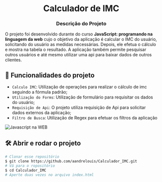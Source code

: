 <h1 align="center"> Calculador de IMC </h1>


<h3 align="center"> Descrição do Projeto </h1>

O projeto foi desenvolvido durante do curso **JavaScript: programando na linguagem da web** cujo o objetivo da aplicação é calcular o IMC do usuário, solicitando do usuário as medidas necessárias. Depois, ele efetua o cálculo e mostra na tabela o resultado. A aplicação também permite pesquisar outros usuários e até mesmo utilizar uma api para baixar dados de outros clientes.

## :hammer: Funcionalidades do projeto

- `Calculo IMC`: Utilização de operações para realizar o cálculo de imc seguindo a fórmula padrão;
- `Utilização do Forms`: Utilização de formulário para requisitar os dados do usuário;
- `Requisição de Api`: O projeto utiliza requisição de Api para solicitar dados externos da aplicação;
- `Filtro de Busca`: Utilização de Regex para efetuar os filtros da aplicação

![Javascript na WEB](https://user-images.githubusercontent.com/56393009/180065401-c3ae7b45-5e87-4547-80b7-6ab9abb139f5.gif)


## 🛠️ Abrir e rodar o projeto

```bash
# Clonar esse repositório
$ git clone https://github.com/aandrelouis/Calculador_IMC.git
# Vá para o ropositório
$ cd Calculador_IMC
# Aperte duas vezes no arquivo index.html
```
